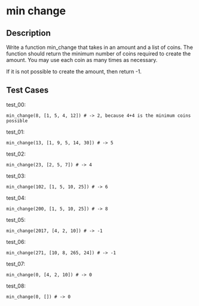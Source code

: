 # min change

## Description

Write a function min_change that takes in an amount and a list of coins. The function should return the minimum number of coins required to create the amount. You may use each coin as many times as necessary.

If it is not possible to create the amount, then return -1.

## Test Cases

test_00:

```text
min_change(8, [1, 5, 4, 12]) # -> 2, because 4+4 is the minimum coins possible
```

test_01:

```text
min_change(13, [1, 9, 5, 14, 30]) # -> 5
```

test_02:

```text
min_change(23, [2, 5, 7]) # -> 4
```

test_03:

```text
min_change(102, [1, 5, 10, 25]) # -> 6
```

test_04:

```text
min_change(200, [1, 5, 10, 25]) # -> 8
```

test_05:

```text
min_change(2017, [4, 2, 10]) # -> -1
```

test_06:

```text
min_change(271, [10, 8, 265, 24]) # -> -1
```

test_07:

```text
min_change(0, [4, 2, 10]) # -> 0
```

test_08:

```text
min_change(0, []) # -> 0
```
